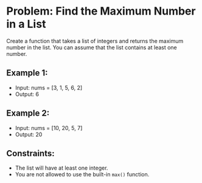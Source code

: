 # Problem: Find the Maximum Number in a List

Create a function that takes a list of integers and returns the maximum number in the list. You can assume that the list contains at least one number.

## Example 1:
- Input: nums = [3, 1, 5, 6, 2]
- Output: 6

## Example 2:
- Input: nums = [10, 20, 5, 7]
- Output: 20

## Constraints:
- The list will have at least one integer.
- You are not allowed to use the built-in `max()` function.
